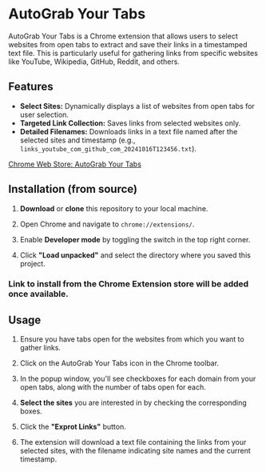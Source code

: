 # AutoGrab Your Tabs

AutoGrab Your Tabs is a Chrome extension that allows users to select websites from open tabs to extract and save their links in a timestamped text file. This is particularly useful for gathering links from specific websites like YouTube, Wikipedia, GitHub, Reddit, and others.

## Features

- **Select Sites:** Dynamically displays a list of websites from open tabs for user selection.
- **Targeted Link Collection:** Saves links from selected websites only.
- **Detailed Filenames:** Downloads links in a text file named after the selected sites and timestamp (e.g., `links_youtube_com_github_com_20241016T123456.txt`).

[Chrome Web Store: AutoGrab Your Tabs](https://chromewebstore.google.com/detail/autograb-your-tabs/kagdbocipcnadeohkahcghhpcdlmnimo?hl=en&authuser=0)

## Installation (from source)

1. **Download** or **clone** this repository to your local machine.

2. Open Chrome and navigate to `chrome://extensions/`.

3. Enable **Developer mode** by toggling the switch in the top right corner.

4. Click **"Load unpacked"** and select the directory where you saved this project.


 ### Link to install from the Chrome Extension store will be added once available.
  
## Usage

1. Ensure you have tabs open for the websites from which you want to gather links.

2. Click on the AutoGrab Your Tabs icon in the Chrome toolbar.

3. In the popup window, you'll see checkboxes for each domain from your open tabs, along with the number of tabs open for each.

4. **Select the sites** you are interested in by checking the corresponding boxes.

5. Click the **"Exprot Links"** button.

6. The extension will download a text file containing the links from your selected sites, with the filename indicating site names and the current timestamp.

